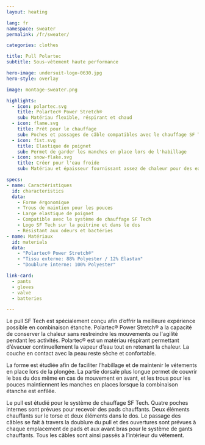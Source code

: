 ```yaml
---
layout: heating

lang: fr
namespace: sweater
permalink: /fr/sweater/

categories: clothes

title: Pull Polartec
subtitle: Sous-vêtement haute performance

hero-image: undersuit-logo-0630.jpg
hero-style: overlay

image: montage-sweater.png

highlights:
  - icon: polartec.svg
    title: Polartec® Power Stretch®
    sub: Matériau flexible, réspirant et chaud
  - icon: flame.svg
    title: Prêt pour le chauffage
    sub: Poches et passages de câble compatibles avec le chauffage SF Tech
  - icon: fist.svg
    title: Elastique de poignet
    sub: Permet de garder les manches en place lors de l'habillage
  - icon: snow-flake.svg
    title: Créer pour l'eau froide
    sub: Matériau et épaisseur fournissant assez de chaleur pour des eaux glaciales

specs:
- name: Caractéristiques
  id: characteristics
  data:
    - Forme érgonomique
    - Trous de maintien pour les pouces
    - Large elastique de poignet
    - Compatible avec le système de chauffage SF Tech 
    - Logo SF Tech sur la poitrine et dans le dos
    - Résistant aux odeurs et bactéries
- name: Matériaux
  id: materials
  data:
    - "Polartec® Power Stretch®"
    - "Tissu externe: 88% Polyester / 12% Elastan"
    - "Doublure interne: 100% Polyester"

link-card:
  - pants
  - gloves
  - valve
  - batteries

---
```

Le pull SF Tech est spécialement conçu afin d’offrir la meilleure expérience possible en combinaison étanche. Polartec® Power Stretch® a la capacité de conserver la chaleur sans restreindre les mouvements ou l'agilité pendant les activités. Polartec® est un matériau réspirant permettant d’évacuer continuellement la vapeur d’eau tout en retenant la chaleur. La couche en contact avec la peau reste sèche et confortable.

La forme est étudiée afin de faciliter l’habillage et de maintenir le vétements en place lors de la plongée. La partie dorsale plus longue permet de couvrir le bas du dos même en cas de mouvement en avant, et les trous pour les pouces maintiennent les manches en places lorsque la combinaison étanche est enfilée.  

Le pull est étudié pour le système de chauffage SF Tech. Quatre poches internes sont prévues pour recevoir des pads chauffants. Deux éléments chauffants sur le torse et deux éléments dans le dos. Le passage des câbles se fait à travers la doublure du pull et des ouvertures sont prévues à chaque emplacement de pads et aux avant bras pour le système de gants chauffants. Tous les câbles sont ainsi passés à l’intérieur du vêtement.


